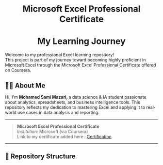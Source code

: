 <h1 align="center">Microsoft Excel Professional Certificate</h1>
<h1 align="center">My Learning Journey</h1>

Welcome to my professional Excel learning repository!  
This project is part of my journey toward becoming highly proficient in Microsoft Excel through the [Microsoft Excel Professional Certificate](https://www.coursera.org/professional-certificates/microsoft-excel) offered on Coursera.


## 🧑‍💻 About Me

Hi, I'm **Mohamed Sami Mazari**, a data science & IA student passionate about analytics, spreadsheets, and business intelligence tools. This repository reflects my dedication to mastering Excel and applying it to real-world use cases in data analysis and reporting.

---

> **Microsoft Excel Professional Certificate**  
> *Institution:* Microsoft (via Coursera)   
> Link to my certificate added here : [Certification](https://www.coursera.org/account/accomplishments/professional-cert/C86FIMMXR0H1)

---

## 📁 Repository Structure

         
